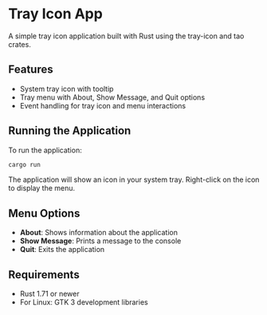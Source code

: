# Tray Icon App

A simple tray icon application built with Rust using the tray-icon and tao crates.

## Features

- System tray icon with tooltip
- Tray menu with About, Show Message, and Quit options
- Event handling for tray icon and menu interactions

## Running the Application

To run the application:

```bash
cargo run
```

The application will show an icon in your system tray. Right-click on the icon to display the menu.

## Menu Options

- **About**: Shows information about the application
- **Show Message**: Prints a message to the console
- **Quit**: Exits the application

## Requirements

- Rust 1.71 or newer
- For Linux: GTK 3 development libraries
